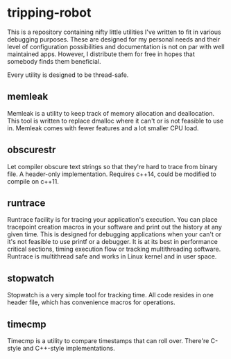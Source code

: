 tripping-robot
==============

This is a repository containing nifty little utilities I've written to fit in
various debugging purposes. These are designed for my personal needs and their
level of configuration possibilities and documentation is not on par with well
maintained apps. However, I distribute them for free in hopes that somebody 
finds them beneficial.

Every utility is designed to be thread-safe.

memleak
-------
Memleak is a utility to keep track of memory allocation and deallocation. This
tool is written to replace dmalloc where it can't or is not feasible to use in.
Memleak comes with fewer features and a lot smaller CPU load.

obscurestr
----------
Let compiler obscure text strings so that they're hard to trace from binary
file.
A header-only implementation. Requires c++14, could be modified to compile on c++11.

runtrace
--------
Runtrace facility is for tracing your application's execution. You can place 
tracepoint creation macros in your software and print out the history at any
given time. 
This is designed for debugging applications when your can't or it's not 
feasible to use printf or a debugger. It is at its best in performance critical
sections, timing execution flow or tracking multithreading software. 
Runtrace is multithread safe and works in Linux kernel and in user space.

stopwatch
---------
Stopwatch is a very simple tool for tracking time.
All code resides in one header file, which has convenience macros for 
operations.

timecmp
-------
Timecmp is a utility to compare timestamps that can roll over.
There're C-style and C++-style implementations.
